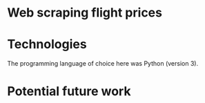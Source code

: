 # Web scraping flight prices

# Technologies

The programming language of choice here was Python (version 3).

# Potential future work

